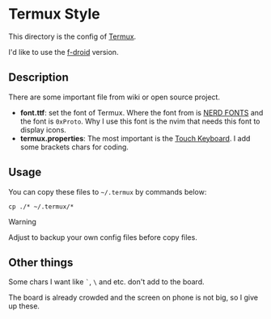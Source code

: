 # Termux Style
This directory is the config of [Termux](https://github.com/termux/termux-app).

I'd like to use the [f-droid](https://f-droid.org/en/packages/com.termux/) version.

## Description
There are some important file from wiki or open source project.

- **font.ttf**: set the font of Termux. Where the font from is [NERD FONTS](https://www.nerdfonts.com/) and the font is `0xProto`. Why I use this font is the nvim that needs this font to display icons.
- **termux.properties**: The most important is the [Touch Keyboard](https://wiki.termux.com/wiki/Touch_Keyboard). I add some brackets chars for coding.

## Usage
You can copy these files to `~/.termux` by commands below:

```shell
cp ./* ~/.termux/*
```

> [!WARNING]
> Adjust to backup your own config files before copy files.

## Other things
Some chars I want like `` ` ``, `\` and etc. don't add to the board.

The board is already crowded and the screen on phone is not big, so I give up these.

